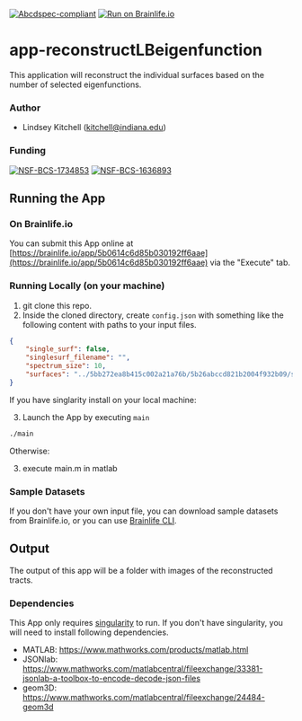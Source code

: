 [![Abcdspec-compliant](https://img.shields.io/badge/ABCD_Spec-v1.1-green.svg)](https://github.com/brain-life/abcd-spec)
[![Run on Brainlife.io](https://img.shields.io/badge/Brainlife-bl.app.36-blue.svg)](https://doi.org/10.25663/bl.app.36)

# app-reconstructLBeigenfunction
This application will reconstruct the individual surfaces based on the number of selected eigenfunctions. 

### Author
- Lindsey Kitchell (kitchell@indiana.edu)


### Funding 
[![NSF-BCS-1734853](https://img.shields.io/badge/NSF_BCS-1734853-blue.svg)](https://nsf.gov/awardsearch/showAward?AWD_ID=1734853)
[![NSF-BCS-1636893](https://img.shields.io/badge/NSF_BCS-1636893-blue.svg)](https://nsf.gov/awardsearch/showAward?AWD_ID=1636893)

## Running the App 

### On Brainlife.io

You can submit this App online at [https://brainlife.io/app/5b0614c6d85b030192ff6aae](https://brainlife.io/app/5b0614c6d85b030192ff6aae) via the "Execute" tab.

### Running Locally (on your machine)

1. git clone this repo.
2. Inside the cloned directory, create `config.json` with something like the following content with paths to your input files.

```json
{
    "single_surf": false,
    "singlesurf_filename": "",
    "spectrum_size": 10,
    "surfaces": "../5bb272ea8b415c002a21a76b/5b26abccd821b2004f932b09/surfaces"
}
```
If you have singlarity install on your local machine:

3. Launch the App by executing `main`

```bash
./main
```

Otherwise:

3. execute main.m in matlab

### Sample Datasets

If you don't have your own input file, you can download sample datasets from Brainlife.io, or you can use [Brainlife CLI](https://github.com/brain-life/cli).


## Output

The output of this app will be a folder with images of the reconstructed tracts.

### Dependencies

This App only requires [singularity](https://www.sylabs.io/singularity/) to run. If you don't have singularity, you will need to install following dependencies.  

  - MATLAB: https://www.mathworks.com/products/matlab.html
  - JSONlab: https://www.mathworks.com/matlabcentral/fileexchange/33381-jsonlab-a-toolbox-to-encode-decode-json-files
  - geom3D: https://www.mathworks.com/matlabcentral/fileexchange/24484-geom3d
